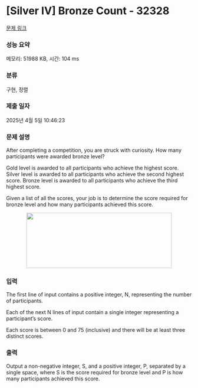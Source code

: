 # [Silver IV] Bronze Count - 32328 

[문제 링크](https://www.acmicpc.net/problem/32328) 

### 성능 요약

메모리: 51988 KB, 시간: 104 ms

### 분류

구현, 정렬

### 제출 일자

2025년 4월 5일 10:46:23

### 문제 설명

<p>After completing a competition, you are struck with curiosity. How many participants were awarded bronze level?</p>

<p>Gold level is awarded to all participants who achieve the highest score. Silver level is awarded to all participants who achieve the second highest score. Bronze level is awarded to all participants who achieve the third highest score.</p>

<p>Given a list of all the scores, your job is to determine the score required for bronze level and how many participants achieved this score.</p>

<p style="text-align: center;"><img alt="" src="https://upload.acmicpc.net/dd38e9f0-73fe-4763-8841-6642a0890f2e/-/preview/" style="width: 394px; height: 150px;"></p>

### 입력 

 <p>The first line of input contains a positive integer, N, representing the number of participants.</p>

<p>Each of the next N lines of input contain a single integer representing a participant’s score.</p>

<p>Each score is between 0 and 75 (inclusive) and there will be at least three distinct scores.</p>

<p> </p>

### 출력 

 <p>Output a non-negative integer, S, and a positive integer, P, separated by a single space, where S is the score required for bronze level and P is how many participants achieved this score.</p>

